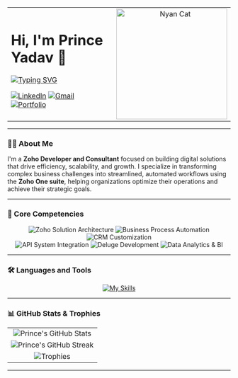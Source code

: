 <table>
  <tr>
    <td>
      <h1 align="left">Hi, I'm Prince Yadav 👋</h1>
      <p align="left">
        <a href="https://git.io/typing-svg"><img src="https://readme-typing-svg.herokuapp.com?font=Fira+Code&size=22&pause=1000&color=9436F7&center=false&vCenter=true&width=350&lines=Zoho+Developer;Business+Consultant;Driving+Business" alt="Typing SVG" /></a>
      </p>
      <p align="left">
        <a href="https://www.linkedin.com/in/prince-yadav-393139227/" target="_blank"><img src="https://img.shields.io/badge/LinkedIn-0A66C2?style=for-the-badge&logo=linkedin&logoColor=white" alt="LinkedIn"/></a>
        <a href="mailto:princeyadav841@gmail.com"><img src="https://img.shields.io/badge/Gmail-D14836?style=for-the-badge&logo=gmail&logoColor=white" alt="Gmail"/></a>
        <a href="https://princeyadav7.github.io/princeyadav.github.io/" target="_blank"><img src="https://img.shields.io/badge/Portfolio-9436F7?style=for-the-badge&logo=About.me&logoColor=white" alt="Portfolio"/></a>
      </p>
    </td>
    <td align="center">
      <img src="https://cdn.vox-cdn.com/thumbor/SiIyeqmKIJGcOJccz94pHgwmgvQ=/0x0:1400x1400/1200x800/filters:focal(588x588:812x812):no_upscale()/cdn.vox-cdn.com/uploads/chorus_image/image/68837730/poptart1redrainbowfix_1.0.gif" alt="Nyan Cat" width="250">
    </td>
  </tr>
</table>

---

### 👨‍💻 About Me

I'm a **Zoho Developer and Consultant** focused on building digital solutions that drive efficiency, scalability, and growth. I specialize in transforming complex business challenges into streamlined, automated workflows using the **Zoho One suite**, helping organizations optimize their operations and achieve their strategic goals.

---

### 🚀 Core Competencies

<p align="center">
  <img src="https://img.shields.io/badge/Zoho-Solution_Architecture-9436F7?style=for-the-badge&labelColor=1F222E" alt="Zoho Solution Architecture"/>
  <img src="https://img.shields.io/badge/Business-Process_Automation-9436F7?style=for-the-badge&labelColor=1F222E" alt="Business Process Automation"/>
  <img src="https://img.shields.io/badge/CRM-Customization-9436F7?style=for-the-badge&labelColor=1F222E" alt="CRM Customization"/>
  <br>
  <img src="https://img.shields.io/badge/API-System_Integration-9436F7?style=for-the-badge&labelColor=1F222E" alt="API System Integration"/>
  <img src="https://img.shields.io/badge/Deluge-Development-9436F7?style=for-the-badge&labelColor=1F222E" alt="Deluge Development"/>
  <img src="https://img.shields.io/badge/Data-Analytics_&_BI-9436F7?style=for-the-badge&labelColor=1F222E" alt="Data Analytics & BI"/>
</p>

---

### 🛠️ Languages and Tools

<p align="center">
  <a href="https://skillicons.dev">
    <img src="https://skillicons.dev/icons?i=python,mysql,postgres,git,github,vscode,figma,postman&theme=dark&perline=10" alt="My Skills"/>
  </a>
</p>

---

### 📊 GitHub Stats & Trophies

<table align="center" border="0" cellpadding="0" cellspacing="0">
  <tr align="center">
    <td>
      <img src="https://github-readme-stats.vercel.app/api?username=princeyadav7&theme=dracula&hide_border=true&include_all_commits=true&count_private=true" alt="Prince's GitHub Stats"/>
    </td>
  </tr>
  <tr align="center">
    <td>
      <img src="https://github-readme-streak-stats.herokuapp.com?user=princeyadav7&theme=dracula&hide_border=true" alt="Prince's GitHub Streak"/>
    </td>
  </tr>
  <tr align="center">
    <td>
      <img src="https://github-profile-trophy.vercel.app/?username=princeyadav7&theme=dracula&column=6&no-frame=true&margin-w=15" alt="Trophies" />
    </td>
  </tr>
</table>

---

 
